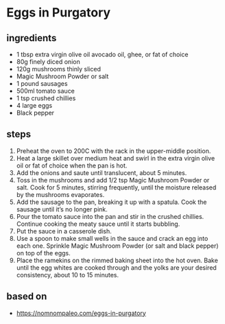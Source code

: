 # Eggs in Purgatory

## ingredients

- 1 tbsp extra virgin olive oil avocado oil, ghee, or fat of choice
- 80g finely diced onion
- 120g mushrooms thinly sliced
- Magic Mushroom Powder or salt
- 1 pound sausages
- 500ml tomato sauce
- 1 tsp crushed chillies
- 4 large eggs
- Black pepper

## steps

1. Preheat the oven to 200C with the rack in the upper-middle position.
2. Heat a large skillet over medium heat and swirl in the extra virgin olive oil or fat of choice when the pan is hot.
3. Add the onions and saute until translucent, about 5 minutes.
4. Toss in the mushrooms and add 1/2 tsp Magic Mushroom Powder or salt. Cook for 5 minutes, stirring frequently, until the moisture released by the mushrooms evaporates.
5. Add the sausage to the pan, breaking it up with a spatula. Cook the sausage until it’s no longer pink.
6. Pour the tomato sauce into the pan and stir in the crushed chillies. Continue cooking the meaty sauce until it starts bubbling.
7. Put the sauce in a casserole dish.
8. Use a spoon to make small wells in the sauce and crack an egg into each one. Sprinkle Magic Mushroom Powder (or salt and black pepper) on top of the eggs.
9. Place the ramekins on the rimmed baking sheet into the hot oven. Bake until the egg whites are cooked through and the yolks are your desired consistency, about 10 to 15 minutes.

## based on

- https://nomnompaleo.com/eggs-in-purgatory
